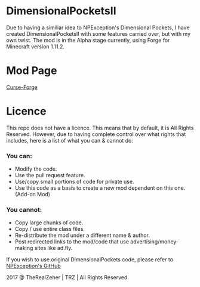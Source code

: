 DimensionalPocketsII
===================
Due to having a similiar idea to NPException's Dimensional Pockets, I have created DimensionalPocketsII with some features carried over, but with my own twist. The mod is in the Alpha stage currently, using Forge for Minecraft version 1.11.2.

# Mod Page
[Curse-Forge]()

# Licence
This repo does not have a licence. This means that by default, it is All Rights Reserved. However, due to having complete control over what rights that includes, here is a list of what you can & cannot do:

### You can:
- Modify the code.
- Use the pull request feature.
- Use/copy small portions of code for private use.
- Use this code as a basis to create a new mod dependent on this one. (Add-on Mod)

### You cannot:
- Copy large chunks of code.
- Copy / use entire class files.
- Re-distribute the mod under a different name & author.
- Post redirected links to the mod/code that use advertising/money-making sites like ad.fly.

If you wish to use original DimensionalPockets code, please refer to [NPException's GitHub](https://github.com/NPException/Dimensional-Pockets)

2017 @ TheRealZeher | TRZ | All Rights Reserved.
